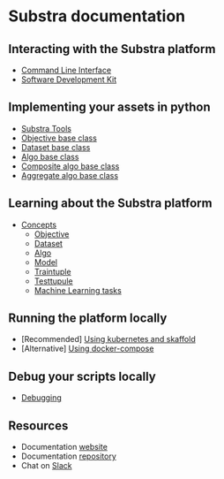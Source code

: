 # Substra documentation

## Interacting with the Substra platform

- [Command Line Interface](../references/cli.md)
- [Software Development Kit](../references/sdk.md)

## Implementing your assets in python

- [Substra Tools](https://github.com/SubstraFoundation/substra-tools)
- [Objective base class](https://github.com/SubstraFoundation/substra-tools/blob/dev/docs/api.md#metrics)
- [Dataset base class](https://github.com/SubstraFoundation/substra-tools/blob/dev/docs/api.md#opener)
- [Algo base class](https://github.com/SubstraFoundation/substra-tools/blob/master/docs/api.md#algo)
- [Composite algo base class](https://github.com/SubstraFoundation/substra-tools/blob/master/docs/api.md#compositealgo)
- [Aggregate algo base class](https://github.com/SubstraFoundation/substra-tools/blob/master/docs/api.md#aggregatealgo)

## Learning about the Substra platform

- [Concepts](https://doc.substra.ai/platform_description/concepts.html)
  - [Objective](https://doc.substra.ai/platform_description/concepts.html#objective)
  - [Dataset](https://doc.substra.ai/platform_description/concepts.html#dataset)
  - [Algo](https://doc.substra.ai/platform_description/concepts.html#algo)
  - [Model](https://doc.substra.ai/platform_description/concepts.html#model)
  - [Traintuple](https://doc.substra.ai/platform_description/concepts.html#traintuple)
  - [Testtupule](https://doc.substra.ai/platform_description/concepts.html#testtuple)
  - [Machine Learning tasks](https://doc.substra.ai/platform_description/concepts.html#machine-learning-tasks)

## Running the platform locally

- [Recommended] [Using kubernetes and skaffold](https://doc.substra.ai/getting_started/installation/local_install_skaffold.html)
- [Alternative] [Using docker-compose](https://doc.substra.ai/getting_started/installation/local_install_docker_compose.html)

## Debug your scripts locally

- [Debugging](./debugging.md)

## Resources

- Documentation [website](https://doc.substra.ai)
- Documentation [repository](https://github.com/SubstraFoundation/substra-documentation)
- Chat on [Slack](https://substra-workspace.slack.com)

